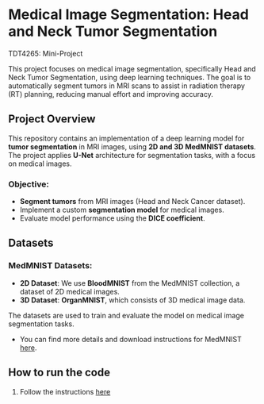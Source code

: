 # Medical Image Segmentation: Head and Neck Tumor Segmentation
TDT4265: Mini-Project

This project focuses on medical image segmentation, specifically Head and Neck Tumor Segmentation, using deep learning techniques. The goal is to automatically segment tumors in MRI scans to assist in radiation therapy (RT) planning, reducing manual effort and improving accuracy.

## Project Overview

This repository contains an implementation of a deep learning model for **tumor segmentation** in MRI images, using **2D and 3D MedMNIST datasets**. The project applies **U-Net** architecture for segmentation tasks, with a focus on medical images.

### Objective:
- **Segment tumors** from MRI images (Head and Neck Cancer dataset).
- Implement a custom **segmentation model** for medical images.
- Evaluate model performance using the **DICE coefficient**.

## Datasets

### MedMNIST Datasets:
- **2D Dataset**: We use **BloodMNIST** from the MedMNIST collection, a dataset of 2D medical images.
- **3D Dataset**: **OrganMNIST**, which consists of 3D medical image data.

The datasets are used to train and evaluate the model on medical image segmentation tasks.

- You can find more details and download instructions for MedMNIST [here](https://github.com/MedMNIST/MedMNIST).

## How to run the code
1. Follow the instructions [here](https://github.com/MedMNIST/MedMNIST)
